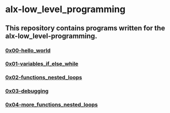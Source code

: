 # alx-low_level_programming

## This repository contains programs written for the alx-low_level-programming.

### [0x00-hello_world](0x00-hello_world)
### [0x01-variables_if_else_while](0x01-variables_if_else_while)
### [0x02-functions_nested_loops](0x02-functions_nested_loops)
### [0x03-debugging](0x03-debugging)
### [0x04-more_functions_nested_loops](0x04-more_functions_nested_loops)

